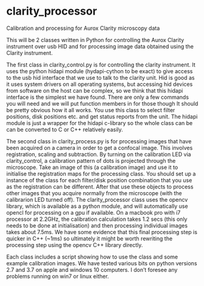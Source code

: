 # clarity_processor
Calibration and processing for Aurox Clarity microscopy data

This will be 2 classes written in Python for controlling the Aurox Clarity instrument over usb HID and for processing image data obtained using the Clarity instrument.
 
The first class in clarity_control.py is for controlling the clarity instrument.  It uses the python hidapi module (hydapi-cython to be exact) to give access to the usb hid interface that we use to talk to the clarity unit.  Hid is good as it uses system drivers on all operating systems, but accessing hid devices from software on the host can be complex, so we think that this hidapi interface is the simplest we have found.  There are only a few commands you will need and we will put function members in for those though It should be pretty obvious how it all works.  You use this class to select filter positions, disk positions etc. and get status reports from the unit.  The hidapi module is just a wrapper for the hidapi c-library so the whole class can be can be converted to C or C++ relatively easily.
 
The second class in clarity_process.py is for processing images that have been acquired on a camera in order to get a confocal image.  This involves registration, scaling and subtraction.  By turning on the calibration LED via clarity_control, a calibration pattern of dots is projected through the microscope.  Take an image of this (a calibration image) and use it to initialise the registration maps for the processing class. You should set up a instance of the class for each filter/disk position combination that you use as the registration can be different.  After that use these objects to process other images that you acquire normally from the microscope (with the calibrarion LED turned off).  The clarity_processor class uses the opencv library, which is available as a python module, and will automatically use opencl for processing on a gpu if available.  On a macbook pro with i7 processor at 2.2GHz, the calibration calculation takes 1.2 secs (this only needs to be done at initialisation) and then processing individual images takes about 7.5ms. We have some evidence that this final processing step is quicker in C++ (~1ms) so ultimately it might be worth rewriting the processing step using the opencv C++ library directly.

Each class includes a script showing how to use the class and some example calibration images.  We have tested various bits on python versions 2.7 and 3.7 on apple and windows 10 computers.  I don’t foresee any problems running on win7 or linux either.
 
